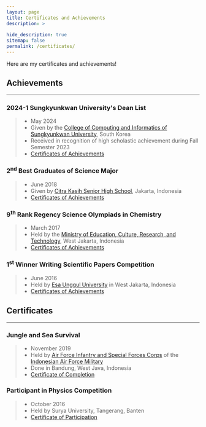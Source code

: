 ```yaml
---
layout: page
title: Certificates and Achievements
description: >
  
hide_description: true
sitemap: false
permalink: /certificates/
---
```

Here are my certificates and achievements!

## Achievements
---
### 2024-1 Sungkyunkwan University's Dean List
> * May 2024
> * Given by the [College of Computing and Informatics of Sungkyunkwan University], South Korea
> * Received in recognition of high scholastic achievement during Fall Semester 2023
> * [Certificates of Achievements](../assets/pdf/university/2024-1_dean_list.pdf)

### 2<sup>nd</sup> Best Graduates of Science Major
> * June 2018
> * Given by [Citra Kasih Senior High School], Jakarta, Indonesia
> * [Certificates of Achievements](../assets/pdf/high_school/second_best_graduates.pdf)

### 9<sup>th</sup> Rank Regency Science Olympiads in Chemistry
> * March 2017
> * Held by the [Ministry of Education, Culture, Research, and Technology], West Jakarta, Indonesia
> * [Certificates of Achievements](../assets/pdf/high_school/chemistry.pdf)

### 1<sup>st</sup> Winner Writing Scientific Papers Competition
> * June 2016
> * Held by [Esa Unggul University] in West Jakarta, Indonesia
> * [Certificates of Achievements](../assets/pdf/high_school/esa_unggul.pdf)



## Certificates
---
### Jungle and Sea Survival
> * November 2019
> * Held by [Air Force Infantry and Special Forces Corps] of the [Indonesian Air Force Military]
> * Done in Bandung, West Java, Indonesia
> * [Certificate of Completion](../assets/pdf/pilot/survival.pdf)

### Participant in Physics Competition
> * October 2016
> * Held by Surya University, Tangerang, Banten
> * [Certificate of Participation](../assets/pdf/high_school/physics_epic.pdf)

[Citra Kasih Senior High School]: https://citrakasih.sch.id/sckjakarta/
[Ministry of Education, Culture, Research, and Technology]: https://www.kemdikbud.go.id/main/
[Esa Unggul University]: https://www.esaunggul.ac.id/?lang=en
[Air Force Infantry and Special Forces Corps]: https://en.wikipedia.org/wiki/Kopasgat
[Indonesian Air Force Military]: https://tni-au.mil.id/
[College of Computing and Informatics of Sungkyunkwan University]: https://cse.skku.edu/eng_cse/index.do

